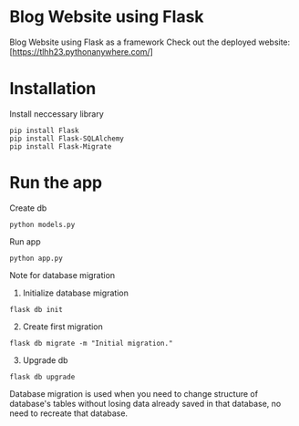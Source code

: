 # Blog Website using Flask
 Blog Website using Flask as a framework
 Check out the deployed website:\
 [https://tlhh23.pythonanywhere.com/]

# Installation
Install neccessary library
```shell
pip install Flask
pip install Flask-SQLAlchemy
pip install Flask-Migrate
```

# Run the app

Create db
```shell
python models.py
```

Run app
```shell
python app.py
```

Note for database migration
1. Initialize database migration
```shell
flask db init
```
2. Create first migration
```shell
flask db migrate -m "Initial migration."
```
3. Upgrade db
```shell
flask db upgrade
```
Database migration is used when you need to change structure of database's tables without losing data already saved in that database, no need to recreate that database.
